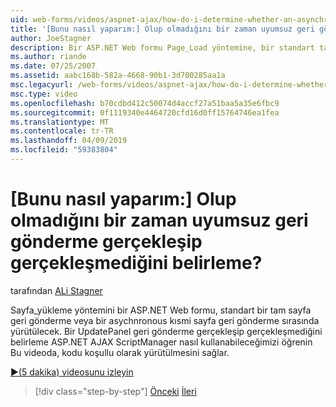 ```yaml
---
uid: web-forms/videos/aspnet-ajax/how-do-i-determine-whether-an-asynchronous-postback-has-occurred
title: '[Bunu nasıl yaparım:] Olup olmadığını bir zaman uyumsuz geri gönderme gerçekleşip gerçekleşmediğini belirleme? | Microsoft Docs'
author: JoeStagner
description: Bir ASP.NET Web formu Page_Load yöntemine, bir standart tam sayfa geri gönderme veya bir asychnronous kısmi sayfa geri gönderme sırasında yürütülür. Bu videoda...
ms.author: riande
ms.date: 07/25/2007
ms.assetid: aabc168b-582a-4668-90b1-3d700285aa1a
msc.legacyurl: /web-forms/videos/aspnet-ajax/how-do-i-determine-whether-an-asynchronous-postback-has-occurred
msc.type: video
ms.openlocfilehash: b70cdbd412c50074d4accf27a51baa5a35e6fbc9
ms.sourcegitcommit: 0f1119340e4464720cfd16d0ff15764746ea1fea
ms.translationtype: MT
ms.contentlocale: tr-TR
ms.lasthandoff: 04/09/2019
ms.locfileid: "59383804"
---
```

# <a name="how-do-i-determine-whether-an-asynchronous-postback-has-occurred"></a>[Bunu nasıl yaparım:] Olup olmadığını bir zaman uyumsuz geri gönderme gerçekleşip gerçekleşmediğini belirleme?

tarafından [ALi Stagner](https://github.com/JoeStagner)

Sayfa\_yükleme yöntemini bir ASP.NET Web formu, standart bir tam sayfa geri gönderme veya bir asychnronous kısmi sayfa geri gönderme sırasında yürütülecek. Bir UpdatePanel geri gönderme gerçekleşip gerçekleşmediğini belirleme ASP.NET AJAX ScriptManager nasıl kullanabileceğimizi öğrenin Bu videoda, kodu koşullu olarak yürütülmesini sağlar.

[&#9654;(5 dakika) videosunu izleyin](https://channel9.msdn.com/Blogs/ASP-NET-Site-Videos/how-do-i-determine-whether-an-asynchronous-postback-has-occurred)

> [!div class="step-by-step"]
> [Önceki](how-do-i-use-javascript-to-refresh-an-aspnet-ajax-updatepanel.md)
> [İleri](how-do-i-use-the-conditional-updatemode-of-the-updatepanel.md)
